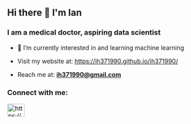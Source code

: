 ## Hi there 👋 I'm Ian
### I am a medical doctor, aspiring data scientist

- 🌱 I’m currently interested in and learning machine learning

- Visit my website at: <a href="https://ih371990.github.io/ih371990/">https://ih371990.github.io/ih371990/</a>
- Reach me at: **ih371990@gmail.com**


<h3 align="left">Connect with me:</h3>
<p align="left">
<a href="https://www.linkedin.com/in/ih371990/" target="blank"><img align="center" src="https://raw.githubusercontent.com/rahuldkjain/github-profile-readme-generator/master/src/images/icons/Social/linked-in-alt.svg" alt="https://www.linkedin.com/in/ih371990/" height="30" width="40" /></a>
  
<!--
**ih371990/ih371990** is a ✨ _special_ ✨ repository because its `README.md` (this file) appears on your GitHub profile.

Here are some ideas to get you started:

- 🔭 I’m currently working on ...
- 🌱 I’m currently learning ...
- 👯 I’m looking to collaborate on ...
- 🤔 I’m looking for help with ...
- 💬 Ask me about ...
- 📫 How to reach me: ...
- 😄 Pronouns: ...
- ⚡ Fun fact: ...
-->
